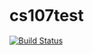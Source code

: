 # cs107test

[![Build Status](https://app.travis-ci.com/github/RenhaoL/cs107test.svg?branch=main)](https://app.travis-ci.com/github/RenhaoL/cs107test.svg?branch=main)




